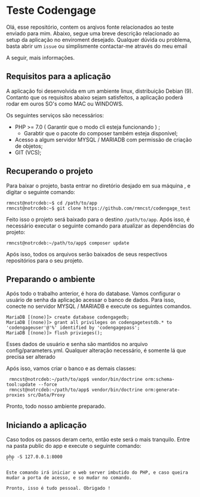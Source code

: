# Teste Codengage 

Olá, esse repositório, contem os arqivos fonte relacionados ao teste enviado para mim. 
Abaixo, segue uma breve descrição relacionado ao setup da aplicação no enviroment desejado.
Qualquer dúvida ou problema, basta abrir um `issue` ou simplismente contactar-me através do meu email

A seguir, mais informações.

## Requisitos para a aplicação

A aplicação foi desenvolvida em um ambiente linux, distribuição Debian (9). Contanto que os requisitos abaixo sejam satisfeitos,
a aplicação poderá rodar em ouros  SO's como MAC ou WINDOWS. 

Os seguintes serviços são necessários: 

 - PHP >= 7.0 ( Garantir que o modo cli esteja funcionando ) ;
    - Garabtir que o pacote do composer também esteja disponível;   
 - Acesso a algum servidor MYSQL / MARIADB com permissão de criação de objetos; 
 - GIT (VCS);
 
 
 ## Recuperando o projeto
 
 Para baixar o projeto, basta entrar no diretório desjado em sua máquina , e digitar o seguinte comando:
 
 ````
 rmncst@notrcdeb:~$ cd /path/to/app
 rmncst@notrcdeb:~$ git clone https://github.com/rmncst/codengage_test
 
 ````
 
 Feito isso o projeto será baixado para o destino `/path/to/app`. Após isso, é necessário executar o 
 seguinte comando para atualizar as dependências do projeto:
 
 ````
 rmncst@notrcdeb:~/path/to/app$ composer update 
 
 ````
 
 Após isso, todos os arquivos serão baixados de seus respectivos repositórios para o seu projeto.
 
 ## Preparando o ambiente
 
 Após todo o trabalho anterior, é hora do database. Vamos configurar o usuário de senha da aplicação acessar o banco de dados. 
 Para isso, conecte no servidor MYSQL / MARIADB e execute os seguintes comandos.
 
 ```
 MariaDB [(none)]> create database codengagedb;
 MariaDB [(none)]> grant all privileges on codengagetestdb.* to 'codengageuser'@'%' identified by 'codengagepass';
 MariaDB [(none)]> flush privieges();
``` 
Esses dados de usuário e senha são mantidos no arquivo config/parameters.yml. 
Qualquer alteração necessário, é somente lá que precisa ser alterado

Após isso, vamos criar o banco e as demais classes: 
````
 rmncst@notrcdeb:~/path/to/app$ vendor/bin/doctrine orm:schema-tool:update --force
 rmncst@notrcdeb:~/path/to/app$ vendor/bin/doctrine orm:generate-proxies src/Data/Proxy
`````

Pronto, todo nosso ambiente preparado.

## Iniciando a aplicação

Caso todos os passos deram certo, então este será o mais tranquilo. Entre na pasta public do app e execute o seguinte comando:
````
php -S 127.0.0.1:8000
```

Este comando irá iniciar o web server imbutido do PHP, e caso queira mudar a porta de acesso, e so mudar no comando. 

Pronto, isso é tudo pessoal. Obrigado !

 
 
